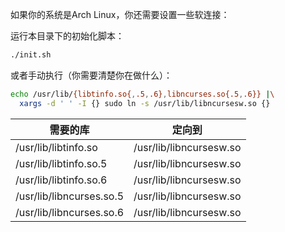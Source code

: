 如果你的系统是Arch Linux，你还需要设置一些软连接：

运行本目录下的初始化脚本：

```bash
./init.sh
```

或者手动执行（你需要清楚你在做什么）：

```bash
echo /usr/lib/{libtinfo.so{,.5,.6},libncurses.so{.5,.6}} |\
  xargs -d ' ' -I {} sudo ln -s /usr/lib/libncursesw.so {}
```

| 需要的库 | 定向到 |
| --- | --- |
| /usr/lib/libtinfo.so | /usr/lib/libncursesw.so |
| /usr/lib/libtinfo.so.5 | /usr/lib/libncursesw.so |
| /usr/lib/libtinfo.so.6 | /usr/lib/libncursesw.so |
| /usr/lib/libncurses.so.5 | /usr/lib/libncursesw.so |
| /usr/lib/libncurses.so.6 | /usr/lib/libncursesw.so |

